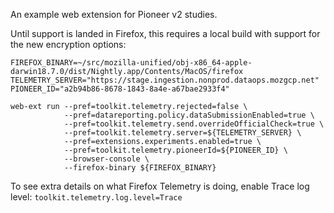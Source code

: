 An example web extension for Pioneer v2 studies.

Until support is landed in Firefox, this requires a local build with support for the new encryption options:
```console
FIREFOX_BINARY=~/src/mozilla-unified/obj-x86_64-apple-darwin18.7.0/dist/Nightly.app/Contents/MacOS/firefox
TELEMETRY_SERVER="https://stage.ingestion.nonprod.dataops.mozgcp.net"
PIONEER_ID="a2b94b86-8678-1843-8a4e-a67bae2933f4"

web-ext run --pref=toolkit.telemetry.rejected=false \
            --pref=datareporting.policy.dataSubmissionEnabled=true \
            --pref=toolkit.telemetry.send.overrideOfficialCheck=true \
            --pref=toolkit.telemetry.server=${TELEMETRY_SERVER} \
            --pref=extensions.experiments.enabled=true \
            --pref=toolkit.telemetry.pioneerId=${PIONEER_ID} \
            --browser-console \
            --firefox-binary ${FIREFOX_BINARY}
 ```

To see extra details on what Firefox Telemetry is doing, enable Trace log level: `toolkit.telemetry.log.level=Trace`
